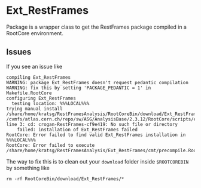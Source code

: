 Ext_RestFrames
=================

Package is a wrapper class to get the RestFrames package compiled in a RootCore environment. 

## Issues

If you see an issue like

```
compiling Ext_RestFrames
WARNING: package Ext_RestFrames doesn't request pedantic compilation
WARNING: fix this by setting 'PACKAGE_PEDANTIC = 1' in Makefile.RootCore
configuring Ext_RestFrames
  testing location: %%%LOCAL%%%
trying manual install
/share/home/kratsg/RestFramesAnalysis/RootCoreBin/download/Ext_RestFrames/tarball
/cvmfs/atlas.cern.ch/repo/sw/ASG/AnalysisBase/2.3.12/RootCore/scripts/external_download.sh: line 3: cd: crogan-RestFrames-cf9e419: No such file or directory
    failed: installation of Ext_RestFrames failed
RootCore: Error failed to find valid Ext_RestFrames installation in %%%LOCAL%%%
RootCore: Error failed to execute /share/home/kratsg/RestFramesAnalysis/Ext_RestFrames/cmt/precompile.RootCore
```

The way to fix this is to clean out your `download` folder inside `$ROOTCOREBIN` by something like

```
rm -rf RootCoreBin/download/Ext_RestFrames/*
```
